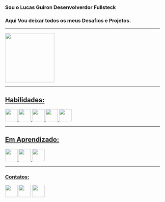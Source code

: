 ### Sou o Lucas Guiron Desenvolverdor Fullsteck
### Aqui Vou deixar todos os meus Desafios e Projetos.

<hr>

<div>
<a href="https://github.com/guirondj">

<img height="160em" src="https://github-readme-stats.vercel.app/api?username=guirondj&show_icons=true&theme=dracula&include_all_commits=true&count_private=true"/>
</div>

<hr> 

## Habilidades:
<img src="https://cdn.jsdelivr.net/gh/devicons/devicon/icons/html5/html5-original-wordmark.svg" width="40" height="40"/> <img src="https://cdn.jsdelivr.net/gh/devicons/devicon/icons/css3/css3-original-wordmark.svg" width="40" height="40"/> <img src="https://cdn.jsdelivr.net/gh/devicons/devicon/icons/javascript/javascript-original.svg" width="40" height="40"/> <img src="https://cdn.jsdelivr.net/gh/devicons/devicon/icons/git/git-original-wordmark.svg" width="40" height="40"/> <img src="https://cdn.jsdelivr.net/gh/devicons/devicon/icons/github/github-original.svg" width="40" height="40"/>

<hr>

## Em Aprendizado:
 <img src="https://cdn.jsdelivr.net/gh/devicons/devicon/icons/angularjs/angularjs-original.svg" width="40" height="40"/> <img src="https://cdn.jsdelivr.net/gh/devicons/devicon/icons/react/react-original-wordmark.svg" width="40" height="40" /> <img src="https://cdn.jsdelivr.net/gh/devicons/devicon/icons/java/java-original-wordmark.svg" width="40" height="40"/>

<hr>

### Contatos:
<div> 
<a href="https://www.linkedin.com/in/lucas-guiron-10b9b81b4/" target="_blank"><img src="https://cdn.jsdelivr.net/gh/devicons/devicon/icons/linkedin/linkedin-original.svg" width="40" height="40"/></a> <a href="mailto:lucasguirondj@hotmail.com"><img src="https://logospng.org/download/microsoft-outlook/logo-microsoft-outlook-1024.png" target="_blank" width="40" height="40"></a> 

<a hfef="https://github.com/guirondj" target="_blank">
<img src="https://cdn.jsdelivr.net/gh/devicons/devicon/icons/github/github-original.svg" width="40" height="40"/>
</a>

</div>